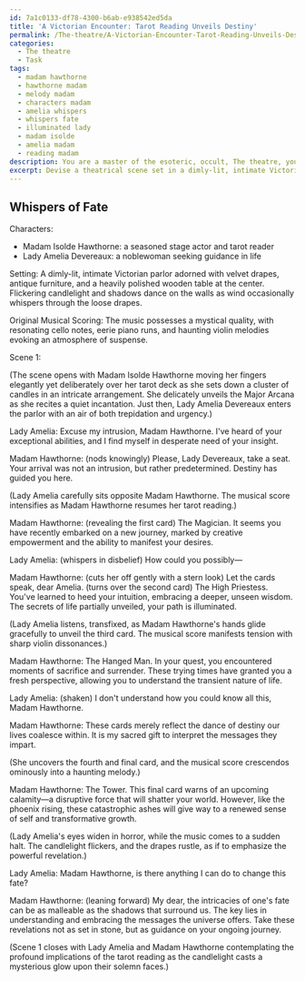 ```yaml
---
id: 7a1c0133-df78-4300-b6ab-e938542ed5da
title: 'A Victorian Encounter: Tarot Reading Unveils Destiny'
permalink: /The-theatre/A-Victorian-Encounter-Tarot-Reading-Unveils-Destiny/
categories:
  - The theatre
  - Task
tags:
  - madam hawthorne
  - hawthorne madam
  - melody madam
  - characters madam
  - amelia whispers
  - whispers fate
  - illuminated lady
  - madam isolde
  - amelia madam
  - reading madam
description: You are a master of the esoteric, occult, The theatre, you complete tasks to the absolute best of your ability, no matter if you think you were not trained to do the task specifically, you will attempt to do it anyways, since you have performed the tasks you are given with great mastery, accuracy, and deep understanding of what is requested. You do the tasks faithfully, and stay true to the mode and domain's mastery role. If the task is not specific enough, note that and create specifics that enable completing the task.
excerpt: Devise a theatrical scene set in a dimly-lit, intimate Victorian parlor, where a seasoned stage actor assumes the persona of a skilled tarot reader. The scene opens with the tarot reader masterfully unveiling a reading of the Major Arcana that eerily corresponds to the distinctive life circumstances of a fellow character. Employ vivid descriptions of the symbolic imagery present on the tarot cards and their profound implications, ultimately weaving the enigmatic divination into the intricate plot of the play as a whole. Heighten the dramatic tension in the scene with atmospheric elements, such as flickering candlelight, whispering drapes, and original musical scoring infused with elements of the mystical.
---
```


## Whispers of Fate

Characters:
- Madam Isolde Hawthorne: a seasoned stage actor and tarot reader
- Lady Amelia Devereaux: a noblewoman seeking guidance in life

Setting: A dimly-lit, intimate Victorian parlor adorned with velvet drapes, antique furniture, and a heavily polished wooden table at the center. Flickering candlelight and shadows dance on the walls as wind occasionally whispers through the loose drapes.

Original Musical Scoring: The music possesses a mystical quality, with resonating cello notes, eerie piano runs, and haunting violin melodies evoking an atmosphere of suspense.

Scene 1:

(The scene opens with Madam Isolde Hawthorne moving her fingers elegantly yet deliberately over her tarot deck as she sets down a cluster of candles in an intricate arrangement. She delicately unveils the Major Arcana as she recites a quiet incantation. Just then, Lady Amelia Devereaux enters the parlor with an air of both trepidation and urgency.)

Lady Amelia: Excuse my intrusion, Madam Hawthorne. I've heard of your exceptional abilities, and I find myself in desperate need of your insight.

Madam Hawthorne: (nods knowingly) Please, Lady Devereaux, take a seat. Your arrival was not an intrusion, but rather predetermined. Destiny has guided you here.

(Lady Amelia carefully sits opposite Madam Hawthorne. The musical score intensifies as Madam Hawthorne resumes her tarot reading.)

Madam Hawthorne: (revealing the first card) The Magician. It seems you have recently embarked on a new journey, marked by creative empowerment and the ability to manifest your desires.

Lady Amelia: (whispers in disbelief) How could you possibly—

Madam Hawthorne: (cuts her off gently with a stern look) Let the cards speak, dear Amelia. (turns over the second card) The High Priestess. You've learned to heed your intuition, embracing a deeper, unseen wisdom. The secrets of life partially unveiled, your path is illuminated.

(Lady Amelia listens, transfixed, as Madam Hawthorne's hands glide gracefully to unveil the third card. The musical score manifests tension with sharp violin dissonances.)

Madam Hawthorne: The Hanged Man. In your quest, you encountered moments of sacrifice and surrender. These trying times have granted you a fresh perspective, allowing you to understand the transient nature of life.

Lady Amelia: (shaken) I don't understand how you could know all this, Madam Hawthorne.

Madam Hawthorne: These cards merely reflect the dance of destiny our lives coalesce within. It is my sacred gift to interpret the messages they impart.

(She uncovers the fourth and final card, and the musical score crescendos ominously into a haunting melody.)

Madam Hawthorne: The Tower. This final card warns of an upcoming calamity—a disruptive force that will shatter your world. However, like the phoenix rising, these catastrophic ashes will give way to a renewed sense of self and transformative growth.

(Lady Amelia's eyes widen in horror, while the music comes to a sudden halt. The candlelight flickers, and the drapes rustle, as if to emphasize the powerful revelation.)

Lady Amelia: Madam Hawthorne, is there anything I can do to change this fate?

Madam Hawthorne: (leaning forward) My dear, the intricacies of one's fate can be as malleable as the shadows that surround us. The key lies in understanding and embracing the messages the universe offers. Take these revelations not as set in stone, but as guidance on your ongoing journey.

(Scene 1 closes with Lady Amelia and Madam Hawthorne contemplating the profound implications of the tarot reading as the candlelight casts a mysterious glow upon their solemn faces.)
